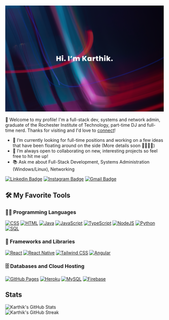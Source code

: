 

<!--
**MasaLion/masalion** is a ✨ _special_ ✨ repository because its `README.md` (this file) appears on your GitHub profile.

Here are some ideas to get you started:
Personal Website (Coming Soon): (https://some-url.dev/)
-->
![Header](./github_banner.png "Header")
<!-- <img align="center" height="100%" src="./readme_banner.svg" /> -->

👋 Welcome to my profile! I'm a full-stack dev, systems and network admin, graduate of the Rochester Institute of Technology, part-time DJ and full-time nerd. Thanks for visiting and I'd love to [connect](https://www.linkedin.com/in/karthikleiju/)!

- 🔭 I’m currently looking for full-time positions and working on a few ideas that have been floating around on the side (More details soon 🧑🏽‍💻🤫)
- 👯 I’m always open to collaborating on new, interesting projects so feel free to hit me up!
- 📚 Ask me about Full-Stack Development, Systems Administration (Windows/Linux), Networking


[![Linkedin Badge](https://img.shields.io/badge/-Karthik-blue?style=flat&logo=Linkedin&logoColor=white&link=https://www.linkedin.com/in/karthikleiju/)](https://www.linkedin.com/in/karthikleiju/)
[![Instagram Badge](https://img.shields.io/badge/-@karthikleiju-purple?style=flat&logo=instagram&logoColor=white&link=https://www.instagram.com/karthikleiju/?hl=en)](https://www.instagram.com/karthikleiju/?hl=en)
[![Gmail Badge](https://img.shields.io/badge/-leijukarthik-c14438?style=flat&logo=Gmail&logoColor=white&link=mailto:leijukarthik@gmail.com)](mailto:leijukarthik@gmail.com)

## 🛠️ My Favorite Tools

### 👨‍💻 Programming Languages

<p>
    <a href="https://github.com/search?q=user%3ADenverCoder1+is%3Arepo+language%3Acss"><img alt="CSS" src="https://img.shields.io/badge/CSS%20-%231572B6.svg?logo=css3&logoColor=white"></a>
    <a href="https://github.com/search?q=user%3ADenverCoder1+is%3Arepo+language%3Ahtml"><img alt="HTML" src="https://img.shields.io/badge/HTML%20-%23E34F26.svg?logo=html5&logoColor=white"></a>
    <a href="https://github.com/search?q=user%3ADenverCoder1+is%3Arepo+language%3Ajava"><img alt="Java" src="https://img.shields.io/badge/Java-%23007396.svg?logo=java&logoColor=white"></a>
    <a href="https://github.com/search?q=user%3ADenverCoder1+is%3Arepo+language%3Ajavascript"><img alt="JavaScript" src="https://img.shields.io/badge/JavaScript%20-%23F7DF1E.svg?logo=javascript&logoColor=black"></a>
    <a href="https://github.com/search?q=user%3ADenverCoder1+is%3Arepo+language%3Atypescript"><img alt="TypeScript" src="https://img.shields.io/badge/TypeScript-%23777BB4.svg?logo=typescript&logoColor=white"></a>
    <a href="https://github.com/search?q=user%3ADenverCoder1+is%3Arepo+language%3Ajavascript"><img alt="NodeJS" src="https://img.shields.io/badge/Node.js%20-%2343853D.svg?logo=node.js&logoColor=white"></a>
    <a href="https://github.com/search?q=user%3ADenverCoder1+is%3Arepo+language%3Apython"><img alt="Python" src="https://img.shields.io/badge/Python%20-%2314354C.svg?logo=python&logoColor=white"></a>
    <a href="https://github.com/search?q=user%3ADenverCoder1+is%3Arepo+language%3Asql"><img alt="SQL" src="https://img.shields.io/badge/SQL%20-%23025E8C.svg?logo=amazon-dynamodb&logoColor=white"></a>

### 🧰 Frameworks and Libraries

<p>
    <a href="#"><img alt="React" src="https://img.shields.io/badge/React-20232A?style=for-the-badge&logo=react&logoColor=61DAFB"></a>
    <a href="#"><img alt="React Native" src="https://img.shields.io/badge/React_Native-20232A?style=for-the-badge&logo=react&logoColor=61DAFB"></a>
    <a href="#"><img alt="Tailwind CSS" src="https://img.shields.io/badge/Tailwind_CSS-563D7C?style=for-the-badge&logo=tailwindcss&logoColor=white"></a>
    <a href="#"><img alt="Angular" src="https://img.shields.io/badge/Angular-092E20?style=for-the-badge&logo=angular&logoColor=white"></a>

</p>

### 🗄️ Databases and Cloud Hosting

<p>
    <a href="#"><img alt="GitHub Pages" src="https://img.shields.io/badge/GitHub%20Pages-%23327FC7.svg?logo=github&logoColor=white"></a>
    <a href="#"><img alt="Heroku" src="https://img.shields.io/badge/Heroku%20-%23430098.svg?logo=heroku&logoColor=white"></a>
    <a href="#"><img alt="MySQL" src="https://img.shields.io/badge/MySQL-00000F?style=for-the-badge&logo=mysql&logoColor=white"></a>
    <a href="#"><img alt="Firebase" src ="https://img.shields.io/badge/Firebase-%23316192.svg?style=for-the-badgelogo=firebase&logoColor=white"></a>
</p>

## Stats

 ![Karthik's GitHub Stats](https://github-readme-stats.vercel.app/api?username=MasaLion&show_icons=true&theme=radical)    
 ![Karthik's GitHub Streak](https://github-readme-streak-stats.herokuapp.com/?user=MasaLion&theme=radical)   

<!-- |                                                                     Karthik's Stats                                                                     |
|:------------------------------------------------------------------------------------------------------------------------------------------------------:|
| ![Karthik's github stats](https://github-readme-stats.vercel.app/api?username=MasaLion&show_icons=true&theme=radical)              | 
| ![Karthik's 𝚐𝚒𝚝𝚑𝚞𝚋 𝚐𝚛𝚊𝚙𝚑](https://activity-graph.herokuapp.com/graph?username=MasaLion&theme=radical&hide_border=false&area=true) |
|                 | 
|:-------------------------------------------------------------------------------------------------------------------------------------------------------------------------------------------------------------------------:|:---------------------------------------------------------------------------------------------------------------------------------:|

[![Website Badge](https://img.shields.io/badge/-jessicalim.me-47CCCC?style=flat&logo=Google-Chrome&logoColor=white&link=https://jessicalim.me)] (https://jessicalim.me)
[![Twitter Badge](https://img.shields.io/badge/-@__jesslim-1ca0f1?style=flat&labelColor=1ca0f1&logo=twitter&logoColor=white&link=https://twitter.com/_jesslim)](https://twitter.com/_jesslim)-->
